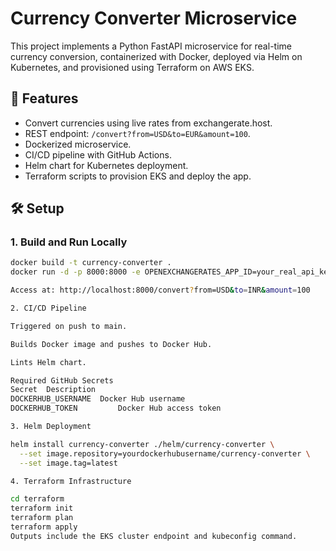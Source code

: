 # Currency Converter Microservice

This project implements a Python FastAPI microservice for real-time currency conversion, containerized with Docker, deployed via Helm on Kubernetes, and provisioned using Terraform on AWS EKS.

## 🚀 Features

- Convert currencies using live rates from exchangerate.host.
- REST endpoint: `/convert?from=USD&to=EUR&amount=100`.
- Dockerized microservice.
- CI/CD pipeline with GitHub Actions.
- Helm chart for Kubernetes deployment.
- Terraform scripts to provision EKS and deploy the app.

## 🛠️ Setup

### 1. Build and Run Locally

```bash
docker build -t currency-converter .
docker run -d -p 8000:8000 -e OPENEXCHANGERATES_APP_ID=your_real_api_key currency-converter # Replace your_real_api_key with the api_key

Access at: http://localhost:8000/convert?from=USD&to=INR&amount=100

2. CI/CD Pipeline

Triggered on push to main.

Builds Docker image and pushes to Docker Hub.

Lints Helm chart.

Required GitHub Secrets
Secret	Description
DOCKERHUB_USERNAME	Docker Hub username
DOCKERHUB_TOKEN	        Docker Hub access token

3. Helm Deployment

helm install currency-converter ./helm/currency-converter \
  --set image.repository=yourdockerhubusername/currency-converter \
  --set image.tag=latest

4. Terraform Infrastructure

cd terraform
terraform init
terraform plan
terraform apply
Outputs include the EKS cluster endpoint and kubeconfig command.
